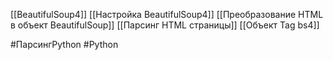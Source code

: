 [[BeautifulSoup4]]
[[Настройка BeautifulSoup4]]
[[Преобразование HTML в объект BeautifulSoup]]
[[Парсинг HTML страницы]]
[[Объект Tag bs4]]

#ПарсингPython #Python 